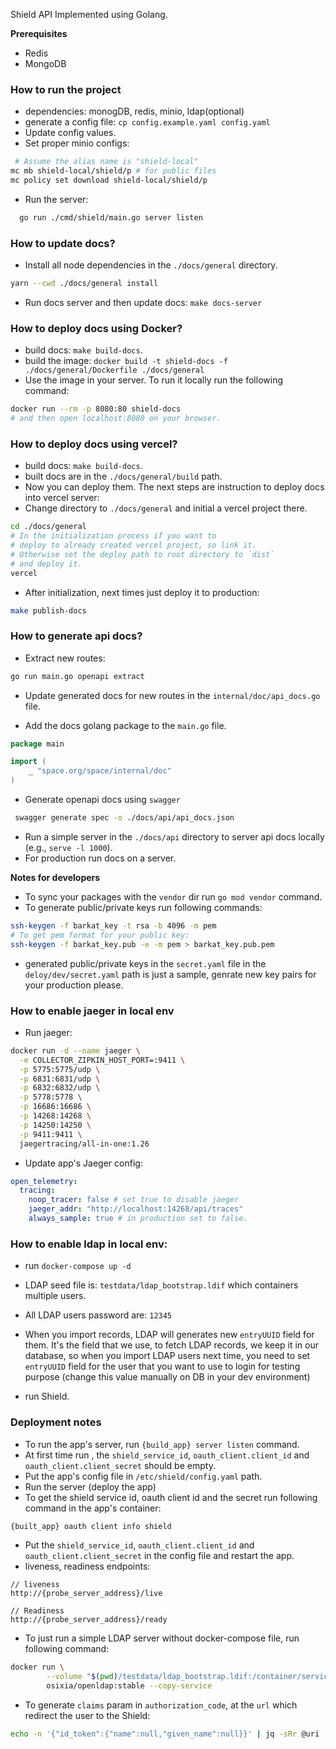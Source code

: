 Shield API Implemented using Golang.

__Prerequisites__

- Redis
- MongoDB

### How to run the project

- dependencies: monogDB, redis, minio, ldap(optional)
- generate a config file: `cp config.example.yaml config.yaml`
- Update config values.
- Set proper minio configs:

```bash
 # Assume the alias name is "shield-local"
mc mb shield-local/shield/p # for public files
mc policy set download shield-local/shield/p
  ```

- Run the server:

```bash
  go run ./cmd/shield/main.go server listen
```

### How to update docs?

- Install all node dependencies in the `./docs/general` directory.

```bash
yarn --cwd ./docs/general install
```

- Run docs server and then update docs: `make docs-server`

### How to deploy docs using Docker?

- build docs: `make build-docs`.
- build the image: `docker build -t shield-docs -f ./docs/general/Dockerfile ./docs/general`
- Use the image in your server. To run it locally run the following command:

```bash
docker run --rm -p 8080:80 shield-docs
# and then open localhost:8080 on your browser.
```

### How to deploy docs using vercel?

- build docs: `make build-docs`.
- built docs are in the `./docs/general/build` path.
- Now you can deploy them. The next steps are instruction to deploy docs into vercel server:
- Change directory to `./docs/general` and initial a vercel project there.

```bash
cd ./docs/general
# In the initialization process if you want to
# deploy to already created vercel project, so link it.
# Otherwise set the deploy path to root directory to `dist`
# and deploy it.
vercel
```

- After initialization, next times just deploy it to production:

```bash
make publish-docs
```

### How to generate api docs?

- Extract new routes:

```bash
go run main.go openapi extract
```

- Update generated docs for new routes in the `internal/doc/api_docs.go` file.

- Add the docs golang package to the `main.go` file.

```go
package main

import (
	_ "space.org/space/internal/doc"
)
```

- Generate openapi docs using `swagger`

```bash
 swagger generate spec -o ./docs/api/api_docs.json
```

- Run a simple server in the `./docs/api` directory to server api docs locally (e.g., `serve -l 1000`).
- For production run docs on a server.

__Notes for developers__

- To sync your packages with the `vendor` dir run `go mod vendor` command.
- To generate public/private keys run following commands:

```bash
ssh-keygen -f barkat_key -t rsa -b 4096 -m pem
# To get pem format for your public key:
ssh-keygen -f barkat_key.pub -e -m pem > barkat_key.pub.pem 
```

- generated public/private keys in the `secret.yaml` file in the `deloy/dev/secret.yaml` path is just a sample, genrate
  new key pairs for your production please.

### How to enable jaeger in local env

- Run jaeger:

```bash
docker run -d --name jaeger \
  -e COLLECTOR_ZIPKIN_HOST_PORT=:9411 \
  -p 5775:5775/udp \
  -p 6831:6831/udp \
  -p 6832:6832/udp \
  -p 5778:5778 \
  -p 16686:16686 \
  -p 14268:14268 \
  -p 14250:14250 \
  -p 9411:9411 \
  jaegertracing/all-in-one:1.26
```

- Update app's Jaeger config:

```yaml
open_telemetry:
  tracing:
    noop_tracer: false # set true to disable jaeger
    jaeger_addr: "http://localhost:14268/api/traces"
    always_sample: true # in production set to false.
```

### How to enable ldap in local env:

- run `docker-compose up -d`

- LDAP seed file is: `testdata/ldap_bootstrap.ldif` which containers multiple users.

- All LDAP users password are: `12345`

- When you import records, LDAP will generates new `entryUUID` field for them. It's the field that we use, to fetch LDAP
  records, we keep it in our database, so when you import LDAP users next time, you need to set
  `entryUUID` field for the user that you want to use to login for testing purpose (change this value manually on DB in
  your dev environment)

- run Shield.

### Deployment notes

- To run the app's server, run `{build_app} server listen` command.
- At first time run , the `shield_service_id`, `oauth_client.client_id` and `oauth_client.client_secret` should be
  empty.
- Put the app's config file in `/etc/shield/config.yaml` path.
- Run the server (deploy the app)
- To get the shield service id, oauth client id and the secret run following command in the app's container:

```bash
{built_app} oauth client info shield
```

- Put the `shield_service_id`, `oauth_client.client_id` and `oauth_client.client_secret` in the config file and restart
  the app.
- liveness, readiness endpoints:

```http request
// liveness
http://{probe_server_address}/live

// Readiness
http://{probe_server_address}/ready
```

- To just run a simple LDAP server without docker-compose file, run following command:

```bash
docker run \
        --volume "$(pwd)/testdata/ldap_bootstrap.ldif:/container/service/slapd/assets/config/bootstrap/ldif/custom/bootstrap.ldif" \
        osixia/openldap:stable --copy-service
```

- To generate `claims` param in `authorization_code`, at the `url` which redirect the user to the Shield:

```bash
echo -n '{"id_token":{"name":null,"given_name":null}}' | jq -sRr @uri
```


